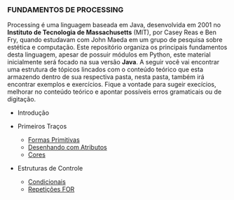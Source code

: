 ### FUNDAMENTOS DE PROCESSING


Processing é uma linguagem baseada em Java, desenvolvida em 2001  no **Instituto de Tecnologia de Massachusetts** (MIT), por Casey Reas e Ben Fry, quando estudavam com John Maeda em um grupo de pesquisa sobre estética e computação. Este repositório organiza os principais fundamentos desta linguagem, apesar de possuir módulos em Python, este material inicialmente será focado na sua versão **Java**. A seguir você vai encontrar uma estrutura de tópicos lincados com o conteúdo teórico que esta armazendo dentro de sua respectiva pasta, nesta pasta, também irá encontrar exemplos e exercícios. Fique a vontade para sugeir execícios, melhorar no conteúdo teórico e apontar possíveis erros gramaticais ou de digitação.

- Introdução<br>
- Primeiros Traços</br>
  - [Formas Primitivas](https://github.com/Evaldo-comp/Processing/blob/master/Java/Teoria/Formas%20Primitivas.md)
  - [Desenhando com Atributos](https://github.com/Evaldo-comp/Processing/blob/master/Java/Teoria/Desenhando%20com%20Atributos.md)
  - [Cores](https://github.com/Evaldo-comp/Processing/blob/master/Java/Teoria/Cores.md)

- Estruturas de Controle<br>
  - [Condicionais](https://github.com/Evaldo-comp/Processing/blob/master/Java/Teoria/Condicionais.md)
  - [Repetições FOR](https://github.com/Evaldo-comp/Processing/blob/master/Java/Teoria/La%C3%A7os%20de%20repeti%C3%A7%C3%A3o%20FOR.md)
  
